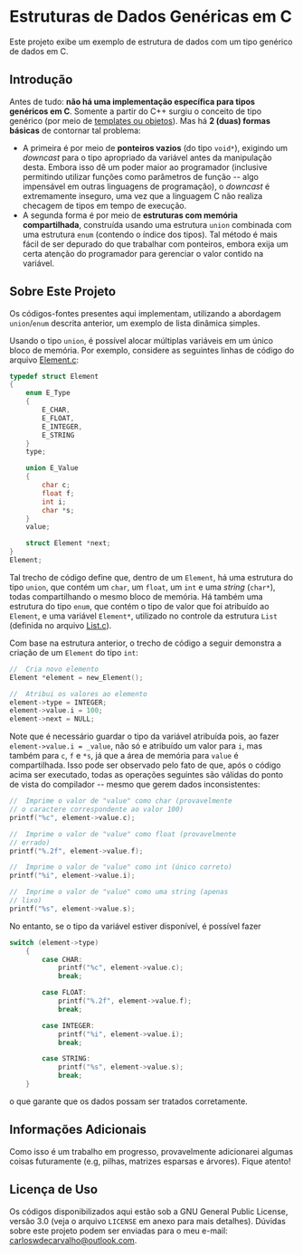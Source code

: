 # Estruturas de Dados Genéricas em C

Este projeto exibe um exemplo de estrutura de dados com um tipo genérico de dados em C.

## Introdução

Antes de tudo: **não há uma implementação específica para tipos genéricos em C**. Somente a partir do C++ surgiu o conceito de tipo genérico (por meio de [templates ou objetos](https://web.eecs.utk.edu/~bvz/cs365/notes/generic-types.html)). Mas há **2 (duas) formas básicas** de contornar tal problema:

 - A primeira é por meio de **ponteiros vazios** (do tipo `void*`), exigindo um _downcast_ para o tipo apropriado da variável antes da manipulação desta. Embora isso dê um poder maior ao programador (inclusive permitindo utilizar funções como parâmetros de função -- algo impensável em outras linguagens de programação), o _downcast_ é extremamente inseguro, uma vez que a linguagem C não realiza checagem de tipos em tempo de execução.
 - A segunda forma é por meio de **estruturas com memória compartilhada**, construída usando uma estrutura `union` combinada com uma estrutura `enum` (contendo o índice dos tipos). Tal método é mais fácil de ser depurado do que trabalhar com ponteiros, embora exija um certa atenção do programador para gerenciar o valor contido na variável.

## Sobre Este Projeto

Os códigos-fontes presentes aqui implementam, utilizando a abordagem `union`/`enum` descrita anterior, um exemplo de lista dinâmica simples.

Usando o tipo `union`, é possível alocar múltiplas variáveis em um único bloco de memória. Por exemplo, considere as seguintes linhas de código do arquivo [Element.c](libraries/Element.c):

```C
typedef struct Element
{
    enum E_Type
    {
        E_CHAR,
        E_FLOAT,
        E_INTEGER,
        E_STRING
    }
    type;

    union E_Value
    {
        char c;
        float f;
        int i;
        char *s;
    }
    value;

    struct Element *next;
}
Element;
```

Tal trecho de código define que, dentro de um `Element`, há uma estrutura do tipo `union`, que contém um `char`, um `float`, um `int` e uma _string_ (`char*`), todas compartilhando o mesmo bloco de memória. Há também uma estrutura do tipo `enum`, que contém o tipo de valor que foi atribuído ao `Element`, e uma variável `Element*`, utilizado no controle da estrutura `List` (definida no arquivo [List.c](libraries/List.c)).

Com base na estrutura anterior, o trecho de código a seguir demonstra a criação de um `Element` do tipo `int`:

```C
//  Cria novo elemento
Element *element = new_Element();

//  Atribui os valores ao elemento
element->type = INTEGER;
element->value.i = 100;
element->next = NULL;
```

Note que é necessário guardar o tipo da variável atribuída pois, ao fazer `element->value.i = _value`, não só e atribuído um valor para `i`, mas também para `c`, `f`  e `*s`, já que a área de memória para `value` é compartilhada. Isso pode ser observado pelo fato de que, após o código acima ser executado, todas as operações seguintes são válidas do ponto de vista do compilador -- mesmo que gerem dados inconsistentes:

```C
//  Imprime o valor de "value" como char (provavelmente
// o caractere correspondente ao valor 100)
printf("%c", element->value.c);

//  Imprime o valor de "value" como float (provavelmente
// errado)
printf("%.2f", element->value.f);

//  Imprime o valor de "value" como int (único correto)
printf("%i", element->value.i);

//  Imprime o valor de "value" como uma string (apenas
// lixo)
printf("%s", element->value.s);
```

No entanto, se o tipo da variável estiver disponível, é possível fazer

```C
switch (element->type)
    {
        case CHAR:
            printf("%c", element->value.c);
            break;

        case FLOAT:
            printf("%.2f", element->value.f);
            break;

        case INTEGER:
            printf("%i", element->value.i);
            break;

        case STRING:
            printf("%s", element->value.s);
            break;
    }
```

o que garante que os dados possam ser tratados corretamente.

## Informações Adicionais

Como isso é um trabalho em progresso, provavelmente adicionarei algumas coisas futuramente (e.g, pilhas, matrizes esparsas e árvores). Fique atento!

## Licença de Uso

Os códigos disponibilizados aqui estão sob a GNU General Public License, versão 3.0 (veja o arquivo `LICENSE` em anexo para mais detalhes). Dúvidas sobre este projeto podem ser enviadas para o meu e-mail: carloswdecarvalho@outlook.com.
